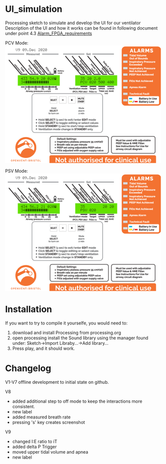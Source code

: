 # UI_simulation
Processing sketch to simulate and develop the UI for our ventilator
Description of the UI and how it works can be found in following document under point 4.3
[Alarm_FPGA_requirements](https://docs.google.com/document/d/1dEHIGsteZMBpsoigabnPNWnhxVUWwxQ_PIZxRMofxKk/edit?usp=sharing)

PCV Mode:
![PCVMode](PCV.png)

PSV Mode:
![PSVMode](PSV.png)

# Installation
If you want to try to compile it yourselfe, you would need to:
1. download  and install Processing from processing.org
2. open processing install the Sound library using the manager found under: Sketch->Import Libraby...->Add library...
3. Press play, and it should work.

# Changelog
V1-V7 offline development to initial state on github.  

V8 
- added additional step to off mode to keep the interactions more consistent.
- new label
- added measured breath rate
- pressing 's' key creates screenshot  

V9
- changed I:E ratio to iT
- added delta P Trigger
- moved upper tidal volume and apnea
- new label

